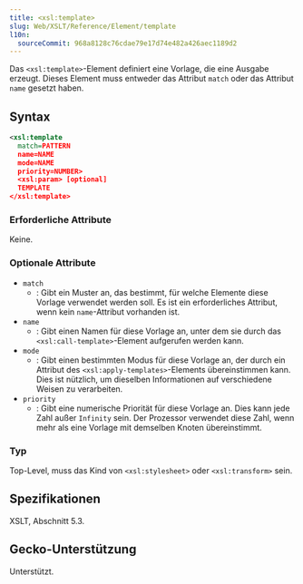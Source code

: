 ```yaml
---
title: <xsl:template>
slug: Web/XSLT/Reference/Element/template
l10n:
  sourceCommit: 968a8128c76cdae79e17d74e482a426aec1189d2
---
```


Das `<xsl:template>`-Element definiert eine Vorlage, die eine Ausgabe erzeugt. Dieses Element muss entweder das Attribut `match` oder das Attribut `name` gesetzt haben.

## Syntax

```xml
<xsl:template
  match=PATTERN
  name=NAME
  mode=NAME
  priority=NUMBER>
  <xsl:param> [optional]
  TEMPLATE
</xsl:template>
```

### Erforderliche Attribute

Keine.

### Optionale Attribute

- `match`
  - : Gibt ein Muster an, das bestimmt, für welche Elemente diese Vorlage verwendet werden soll. Es ist ein erforderliches Attribut, wenn kein `name`-Attribut vorhanden ist.
- `name`
  - : Gibt einen Namen für diese Vorlage an, unter dem sie durch das `<xsl:call-template>`-Element aufgerufen werden kann.
- `mode`
  - : Gibt einen bestimmten Modus für diese Vorlage an, der durch ein Attribut des `<xsl:apply-templates>`-Elements übereinstimmen kann. Dies ist nützlich, um dieselben Informationen auf verschiedene Weisen zu verarbeiten.
- `priority`
  - : Gibt eine numerische Priorität für diese Vorlage an. Dies kann jede Zahl außer `Infinity` sein. Der Prozessor verwendet diese Zahl, wenn mehr als eine Vorlage mit demselben Knoten übereinstimmt.

### Typ

Top-Level, muss das Kind von `<xsl:stylesheet>` oder `<xsl:transform>` sein.

## Spezifikationen

XSLT, Abschnitt 5.3.

## Gecko-Unterstützung

Unterstützt.
